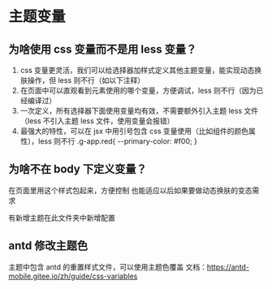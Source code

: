 # 主题变量

## 为啥使用 css 变量而不是用 less 变量？

1. css 变量更灵活，我们可以给选择器加样式定义其他主题变量，能实现动态换肤操作，但 less 则不行（如以下注释）
2. 在页面中可以直观看到元素使用的哪个变量，方便调试，less 则不行（因为已经编译过）
3. 一次定义，所有选择器下面使用变量均有效，不需要额外引入主题 less 文件（less 不引入主题 less 文件，使用变量会报错）
4. 最强大的特性，可以在 jsx 中用引号包含 css 变量使用（比如组件的颜色属性），less 则不行
   .g-app.red{
   --primary-color: #f00;
   }

## 为啥不在 body 下定义变量？

在页面里用这个样式包起来，方便控制
也能适应以后如果要做动态换肤的变态需求

有新增主题在此文件夹中新增配置

## antd 修改主题色

主题中包含 antd 的重置样式文件，可以使用主题色覆盖
文档：https://antd-mobile.gitee.io/zh/guide/css-variables

